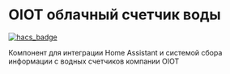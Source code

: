 # OIOT облачный счетчик воды

[![hacs_badge](https://img.shields.io/badge/HACS-Custom-orange.svg)](https://github.com/custom-components/hacs)

Компонент для интеграции Home Assistant и системой сбора информации с водных счетчиков компании OIOT